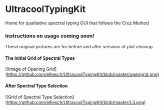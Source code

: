 # UltracoolTypingKit
Home for qualitative spectral typing GUI that follows the Cruz Method


### Instructions on usage coming soon!


These original pictures are for before and after versions of plot cleanup.

#### The Initial Grid of Spectral Types
![Image of Opening Grid]
(https://github.com/elliesch/UltracoolTypingKit/blob/master/opengrid.png)

#### After Spectral Type Selection
![Grid of Spectral Type Selection]
(https://github.com/elliesch/UltracoolTypingKit/blob/master/L3.png)